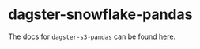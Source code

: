 # dagster-snowflake-pandas

The docs for `dagster-s3-pandas` can be found
[here](https://docs.dagster.io/_apidocs/libraries/dagster-snowflake-pandas).
